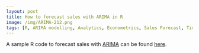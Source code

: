 ```yaml
---
layout: post
title: How to forecast sales with ARIMA in R 
image: /img/ARIMA-212.png
tags: [R, ARIMA modelling, Analytics, Econometrics, Sales Forecast, Time Series Analysis]
---
```


A sample R code to forecast sales with [ARIMA](https://en.wikipedia.org/wiki/Autoregressive_integrated_moving_average) can be found [here](https://github.com/gorkemmeral/ARIMA-forecast).


